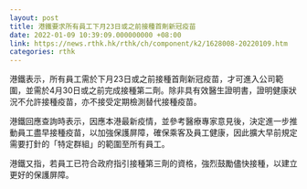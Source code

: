 ```yaml
---
layout: post
title: 港鐵要求所有員工下月23日或之前接種首劑新冠疫苗
date: 2022-01-09 10:39:09.000000000 +08:00
link: https://news.rthk.hk/rthk/ch/component/k2/1628008-20220109.htm
categories: rthk
---
```


港鐵表示，所有員工需於下月23日或之前接種首劑新冠疫苗，才可進入公司範圍，並需於4月30日或之前完成接種第二劑。除非具有效醫生證明書，證明健康狀況不允許接種疫苗，亦不接受定期檢測替代接種疫苗。

港鐵回應查詢時表示，因應本港最新疫情，並參考醫療專家意見後，決定進一步推動員工盡早接種疫苗，以加強保護屏障，確保乘客及員工健康，因此擴大早前規定需要打針的「特定群組」的範圍至所有員工。
 
港鐵又指，若員工已符合政府指引接種第三劑的資格，強烈鼓勵儘快接種，以建立更好的保護屏障。
